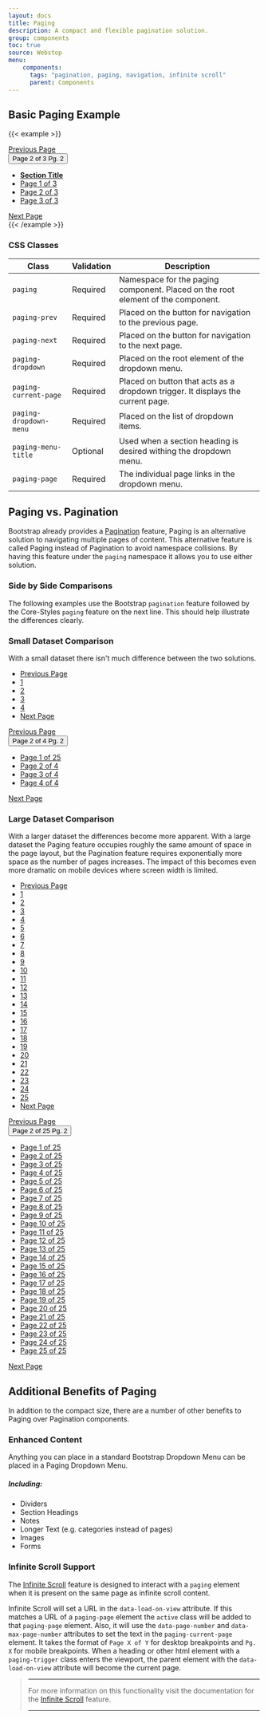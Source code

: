 ```yaml
---
layout: docs
title: Paging
description: A compact and flexible pagination solution.
group: components
toc: true
source: Webstop
menu: 
    components:
      tags: "pagination, paging, navigation, infinite scroll"
      parent: Components
---
```


## Basic Paging Example

{{< example >}}
<div class="paging btn-group" role="group" aria-label="Basic outlined example">
  <a href="#" class="paging-prev btn btn-outline-primary"><i class="fa-solid fa-angle-left"></i><span class="sr-only">Previous Page</span></a>
  <div class="paging-dropdown btn-group" role="group">
    <button type="button" class="paging-current-page btn btn-primary dropdown-toggle" data-bs-toggle="dropdown" aria-expanded="false">
      <span class="d-none d-sm-inline">Page 2 of 3</span>
      <span class="d-inline d-sm-none">Pg. 2</span>
    </button>
    <ul class="paging-dropdown-menu dropdown-menu">
      <li><a class="paging-menu-title dropdown-item" href="#"><strong class="paging-menu-title-text">Section Title</strong></a></li>
      <li><a class="paging-page dropdown-item" href="#">Page 1 of 3</a></li>
      <li><a class="paging-page dropdown-item active" href="#">Page 2 of 3</a></li>
      <li><a class="paging-page dropdown-item" href="#">Page 3 of 3</a></li>
    </ul>
  </div>
  <a href="#" class="paging-next btn btn-outline-primary"><i class="fa-solid fa-angle-right"></i><span class="sr-only">Next Page</span></a>
</div>
{{< /example >}}

### CSS Classes

| Class                  | Validation | Description                                                                      |
|------------------------|------------|----------------------------------------------------------------------------------|
| `paging`               | Required   | Namespace for the paging component. Placed on the root element of the component. |
| `paging-prev`          | Required   | Placed on the button for navigation to the previous page.                        |
| `paging-next`          | Required   | Placed on the button for navigation to the next page.                            |
| `paging-dropdown`      | Required   | Placed on the root element of the dropdown menu.                                 | 
| `paging-current-page`  | Required   | Placed on button that acts as a dropdown trigger. It displays the current page.  | 
| `paging-dropdown-menu` | Required   | Placed on the list of dropdown items.                                            | 
| `paging-menu-title`    | Optional   | Used when a section heading is desired withing the dropdown menu.                |
| `paging-page`          | Required   | The individual page links in the dropdown menu.                                  |

## Paging vs. Pagination

Bootstrap already provides a <a href="https://getbootstrap.com/docs/5.3/components/pagination/" target="_blank">Pagination</a> 
feature, Paging is an alternative solution to navigating multiple pages of content. This alternative feature is called 
Paging instead of Pagination to avoid namespace collisions. By having this feature under the `paging` namespace it allows 
you to use either solution. 

### Side by Side Comparisons

The following examples use the Bootstrap `pagination` feature followed by the Core-Styles `paging` feature on the next line.
This should help illustrate the differences clearly.

### Small Dataset Comparison

With a small dataset there isn't much difference between the two solutions.

<nav aria-label="Page navigation example">
  <ul class="pagination">
    <li class="page-item"><a class="page-link" href="#"><i class="fa-solid fa-angle-left"></i><span class="sr-only">Previous Page</span></a></li>
    <li class="page-item"><a class="page-link" href="#">1</a></li>
    <li class="page-item active"><a class="page-link" href="#">2</a></li>
    <li class="page-item"><a class="page-link" href="#">3</a></li>
    <li class="page-item"><a class="page-link" href="#">4</a></li>
    <li class="page-item"><a class="page-link" href="#"><i class="fa-solid fa-angle-right"></i><span class="sr-only">Next Page</span></a></li>
  </ul>
</nav>

<div class="paging btn-group" role="group" aria-label="Basic outlined example">
  <a href="#" class="paging-prev btn btn-outline-primary"><i class="fa-solid fa-angle-left"></i><span class="sr-only">Previous Page</span></a>
  <div class="paging-dropdown btn-group" role="group">
    <button type="button" class="paging-current-page btn btn-primary dropdown-toggle" data-bs-toggle="dropdown" aria-expanded="false">
      <span class="d-none d-sm-inline">Page 2 of 4</span>
      <span class="d-inline d-sm-none">Pg. 2</span>
    </button>
    <ul class="paging-dropdown-menu dropdown-menu">
      <li><a class="paging-page dropdown-item" href="#">Page 1 of 25</a></li>
      <li><a class="paging-page dropdown-item active" href="#">Page 2 of 4</a></li>
      <li><a class="paging-page dropdown-item" href="#">Page 3 of 4</a></li>
      <li><a class="paging-page dropdown-item" href="#">Page 4 of 4</a></li>
    </ul>
  </div>
  <a href="#" class="paging-next btn btn-outline-primary"><i class="fa-solid fa-angle-right"></i><span class="sr-only">Next Page</span></a>
</div>

### Large Dataset Comparison

With a larger dataset the differences become more apparent. With a large dataset the Paging feature occupies roughly the 
same amount of space in the page layout, but the Pagination feature requires exponentially more space as the number of 
pages increases. The impact of this becomes even more dramatic on mobile devices where screen width is limited. 

<nav aria-label="Page navigation example">
  <ul class="pagination">
    <li class="page-item"><a class="page-link" href="#"><i class="fa-solid fa-angle-left"></i><span class="sr-only">Previous Page</span></a></li>
    <li class="page-item"><a class="page-link" href="#">1</a></li>
    <li class="page-item active"><a class="page-link" href="#">2</a></li>
    <li class="page-item"><a class="page-link" href="#">3</a></li>
    <li class="page-item"><a class="page-link" href="#">4</a></li>
    <li class="page-item"><a class="page-link" href="#">5</a></li>
    <li class="page-item"><a class="page-link" href="#">6</a></li>
    <li class="page-item"><a class="page-link" href="#">7</a></li>
    <li class="page-item"><a class="page-link" href="#">8</a></li>
    <li class="page-item"><a class="page-link" href="#">9</a></li>
    <li class="page-item"><a class="page-link" href="#">10</a></li>
    <li class="page-item"><a class="page-link" href="#">11</a></li>
    <li class="page-item"><a class="page-link" href="#">12</a></li>
    <li class="page-item"><a class="page-link" href="#">13</a></li>
    <li class="page-item"><a class="page-link" href="#">14</a></li>
    <li class="page-item"><a class="page-link" href="#">15</a></li>
    <li class="page-item"><a class="page-link" href="#">16</a></li>
    <li class="page-item"><a class="page-link" href="#">17</a></li>
    <li class="page-item"><a class="page-link" href="#">18</a></li>
    <li class="page-item"><a class="page-link" href="#">19</a></li>
    <li class="page-item"><a class="page-link" href="#">20</a></li>
    <li class="page-item"><a class="page-link" href="#">21</a></li>
    <li class="page-item"><a class="page-link" href="#">22</a></li>
    <li class="page-item"><a class="page-link" href="#">23</a></li>
    <li class="page-item"><a class="page-link" href="#">24</a></li>
    <li class="page-item"><a class="page-link" href="#">25</a></li>
    <li class="page-item"><a class="page-link" href="#"><i class="fa-solid fa-angle-right"></i><span class="sr-only">Next Page</span></a></li>
  </ul>
</nav>

<div class="paging btn-group" role="group" aria-label="Basic outlined example">
  <a href="#" class="paging-prev btn btn-outline-primary"><i class="fa-solid fa-angle-left"></i><span class="sr-only">Previous Page</span></a>
  <div class="paging-dropdown btn-group" role="group">
    <button type="button" class="paging-current-page btn btn-primary dropdown-toggle" data-bs-toggle="dropdown" aria-expanded="false">
      <span class="d-none d-sm-inline">Page 2 of 25</span>
      <span class="d-inline d-sm-none">Pg. 2</span>
    </button>
    <ul class="paging-dropdown-menu dropdown-menu">
      <li><a class="paging-page dropdown-item" href="#">Page 1 of 25</a></li>
      <li><a class="paging-page dropdown-item active" href="#">Page 2 of 25</a></li>
      <li><a class="paging-page dropdown-item" href="#">Page 3 of 25</a></li>
      <li><a class="paging-page dropdown-item" href="#">Page 4 of 25</a></li>
      <li><a class="paging-page dropdown-item" href="#">Page 5 of 25</a></li>
      <li><a class="paging-page dropdown-item" href="#">Page 6 of 25</a></li>
      <li><a class="paging-page dropdown-item" href="#">Page 7 of 25</a></li>
      <li><a class="paging-page dropdown-item" href="#">Page 8 of 25</a></li>
      <li><a class="paging-page dropdown-item" href="#">Page 9 of 25</a></li>
      <li><a class="paging-page dropdown-item" href="#">Page 10 of 25</a></li>
      <li><a class="paging-page dropdown-item" href="#">Page 11 of 25</a></li>
      <li><a class="paging-page dropdown-item" href="#">Page 12 of 25</a></li>
      <li><a class="paging-page dropdown-item" href="#">Page 13 of 25</a></li>
      <li><a class="paging-page dropdown-item" href="#">Page 14 of 25</a></li>
      <li><a class="paging-page dropdown-item" href="#">Page 15 of 25</a></li>
      <li><a class="paging-page dropdown-item" href="#">Page 16 of 25</a></li>
      <li><a class="paging-page dropdown-item" href="#">Page 17 of 25</a></li>
      <li><a class="paging-page dropdown-item" href="#">Page 18 of 25</a></li>
      <li><a class="paging-page dropdown-item" href="#">Page 19 of 25</a></li>
      <li><a class="paging-page dropdown-item" href="#">Page 20 of 25</a></li>
      <li><a class="paging-page dropdown-item" href="#">Page 21 of 25</a></li>
      <li><a class="paging-page dropdown-item" href="#">Page 22 of 25</a></li>
      <li><a class="paging-page dropdown-item" href="#">Page 23 of 25</a></li>
      <li><a class="paging-page dropdown-item" href="#">Page 24 of 25</a></li>
      <li><a class="paging-page dropdown-item" href="#">Page 25 of 25</a></li>
    </ul>
  </div>
  <a href="#" class="paging-next btn btn-outline-primary"><i class="fa-solid fa-angle-right"></i><span class="sr-only">Next Page</span></a>
</div>

## Additional Benefits of Paging

In addition to the compact size, there are a number of other benefits to Paging over Pagination components.

### Enhanced Content

Anything you can place in a standard Bootstrap Dropdown Menu can be placed in a Paging Dropdown Menu. 

##### Including:

- Dividers
- Section Headings
- Notes
- Longer Text (e.g. categories instead of pages)
- Images
- Forms

### Infinite Scroll Support

The [Infinite Scroll](/docs/3.0/components/ajax/infinite-scroll/) feature is designed to interact with a `paging` element 
when it is present on the same page as infinite scroll content.

Infinite Scroll will set a URL in the `data-load-on-view` attribute. If this matches a URL of a `paging-page` element the 
`active` class will be added to that `paging-page` element. Also, it will use the `data-page-number` and `data-max-page-number` 
attributes to set the text in the `paging-current-page` element. It takes the format of `Page X of Y` for desktop 
breakpoints and `Pg. X` for mobile breakpoints. When a heading or other html element with a `paging-trigger` class 
enters the viewport, the parent element with the `data-load-on-view` attribute will become the current page. 

> ---
> 
> For more information on this functionality visit the documentation for the 
> [Infinite Scroll](/docs/3.0/components/ajax/infinite-scroll/) feature.
> 
> ---

